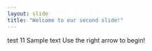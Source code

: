 ```yaml
---
layout: slide
title: "Welcome to our second slide!"
---
```

test 11
Sample text
Use the right arrow to begin!
